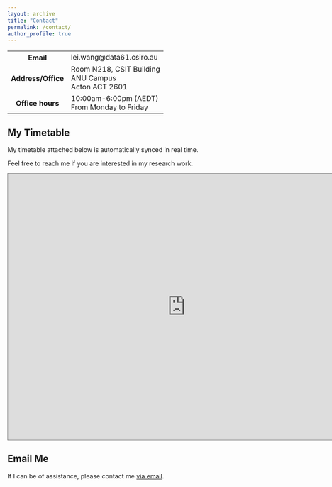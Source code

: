 ```yaml
---
layout: archive
title: "Contact"
permalink: /contact/
author_profile: true
---
```



<div>
<table style="white-space:nowrap; width:100%; border: none;">
  <tr>
    <th style="max-width:100%; white-space:nowrap; border: none;">Email</th>
    <td style="max-width:100%; white-space:nowrap; border: none;">lei.wang@data61.csiro.au</td>
  </tr>
  <tr>
    <th style="max-width:100%; white-space:nowrap; border: none;">Address/Office</th>
    <td style="max-width:100%; white-space:nowrap; border: none;">Room N218, CSIT Building <br> ANU Campus <br> Acton ACT 2601</td>
  </tr>
  <tr>
    <th style="max-width:100%; white-space:nowrap; border: none;">Office hours</th>
    <td style="max-width:100%; white-space:nowrap; border: none;">10:00am-6:00pm (AEDT) <br> From Monday to Friday</td>
  </tr>
</table>
</div>

<h2>My Timetable</h2>

<!-- My working hours in the office are: 10:00am to 6:00pm (AEDT) from Monday to Friday.  -->

My timetable attached below is automatically synced in real time.

Feel free to reach me if you are interested in my research work.

<iframe src="https://calendar.google.com/calendar/embed?height=600&wkst=1&bgcolor=%23ffffff&ctz=Australia%2FSydney&showTitle=0&showNav=0&mode=WEEK&showPrint=0&showTabs=0&showCalendars=0&showTz=1&src=bGVpLndAYW51LmVkdS5hdQ&src=ZW4uYXVzdHJhbGlhbiNob2xpZGF5QGdyb3VwLnYuY2FsZW5kYXIuZ29vZ2xlLmNvbQ&color=%23039BE5&color=%230B8043" style="border:solid 1px #777" width="800" height="600" frameborder="0" scrolling="no"></iframe>

<!-- <p>&nbsp;</p> -->

<h2>Email Me</h2>


If I can be of assistance, please contact me [via email](mailto:lei.wang@data61.csiro.au).

